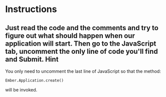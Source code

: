 Instructions
============

Just read the code and the comments and try to figure out what should happen when our application will start. Then go to the JavaScript tab, uncomment the only line of code you'll find and Submit.
Hint
------

You only need to uncomment the last line of JavaScript so that the method:

    Ember.Application.create()

will be invoked.
